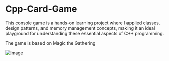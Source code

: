 # Cpp-Card-Game

This console game is a hands-on learning project where I applied classes, design patterns, and memory management concepts, making it an ideal playground for understanding these essential aspects of C++ programming.

The game is based on Magic the Gathering

 ![image](https://github.com/RyzinGit/Cpp-Card-Game/assets/34654101/dce52fc1-e33b-4b8c-aae5-424c55b8b341)
